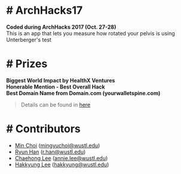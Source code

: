 # # ArchHacks17
**Coded during ArchHacks 2017 (Oct. 27-28)**  
This is an app that lets you measure how rotated your pelvis is using Unterberger's test

# # Prizes
**Biggest World Impact by HealthX Ventures**  
**Honerable Mention - Best Overall Hack**  
**Best Domain Name from Domain.com (yourwalletspine.com)**

> Details can be found in [here](https://devpost.com/software/spine)

# # Contributors

* [Min Choi][MC] (mingyuchoi@wustl.edu)
* [Ryun Han][RH] (r.han@wustl.edu)
* [Chaehong Lee][CL] (annie.lee@wustl.edu)
* [Hakkyung Lee][HL] (hakkyung@wustl.edu)

[MC]: <https://www.linkedin.com/in/minchoi63>
[RH]: <https://github.com/ryuncom>
[CL]: <https://github.com/anniechaehonglee>
[HL]: <https://github.com/hklee93>
